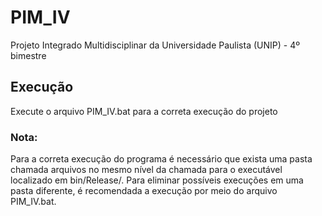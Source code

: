 # PIM_IV
Projeto Integrado Multidisciplinar da Universidade Paulista (UNIP) - 4º bimestre

## Execução

Execute o arquivo PIM_IV.bat para a correta execução do projeto

### Nota: 
Para a correta execução do programa é necessário que exista uma pasta chamada arquivos no mesmo nível da chamada para o executável localizado em bin/Release/. Para eliminar possíveis execuções em uma pasta diferente, é recomendada a execução por meio do arquivo PIM_IV.bat.